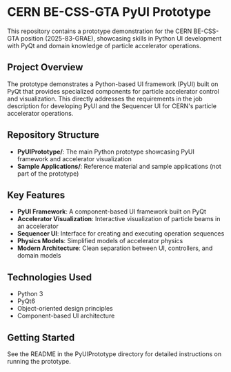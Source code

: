 # CERN BE-CSS-GTA PyUI Prototype

This repository contains a prototype demonstration for the CERN BE-CSS-GTA position (2025-83-GRAE), showcasing skills in Python UI development with PyQt and domain knowledge of particle accelerator operations.

## Project Overview

The prototype demonstrates a Python-based UI framework (PyUI) built on PyQt that provides specialized components for particle accelerator control and visualization. This directly addresses the requirements in the job description for developing PyUI and the Sequencer UI for CERN's particle accelerator operations.

## Repository Structure

- **PyUIPrototype/**: The main Python prototype showcasing PyUI framework and accelerator visualization
- **Sample Applications/**: Reference material and sample applications (not part of the prototype)

## Key Features

- **PyUI Framework**: A component-based UI framework built on PyQt
- **Accelerator Visualization**: Interactive visualization of particle beams in an accelerator
- **Sequencer UI**: Interface for creating and executing operation sequences
- **Physics Models**: Simplified models of accelerator physics
- **Modern Architecture**: Clean separation between UI, controllers, and domain models

## Technologies Used

- Python 3
- PyQt6
- Object-oriented design principles
- Component-based UI architecture

## Getting Started

See the README in the PyUIPrototype directory for detailed instructions on running the prototype.
